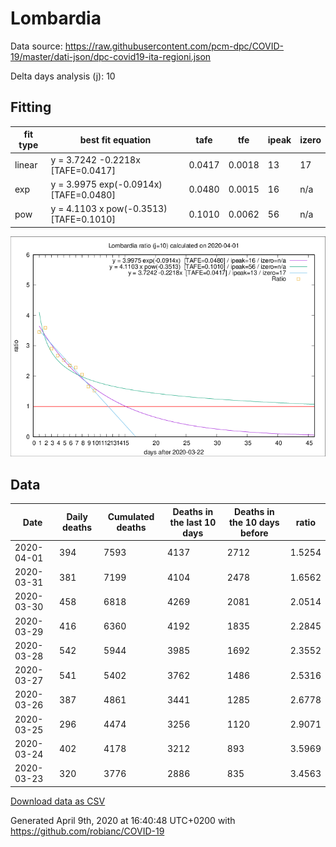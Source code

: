 # Lombardia

Data source: https://raw.githubusercontent.com/pcm-dpc/COVID-19/master/dati-json/dpc-covid19-ita-regioni.json

Delta days analysis (j): 10

## Fitting 
|fit type|best fit equation|tafe|tfe|ipeak|izero|
|-------|-----|--------|------|---|---|
|linear|y = 3.7242 -0.2218x  [TAFE=0.0417]|0.0417|0.0018|13|17|
|exp|y = 3.9975 exp(-0.0914x)  [TAFE=0.0480]|0.0480|0.0015|16|n/a|
|pow|y = 4.1103 x pow(-0.3513)  [TAFE=0.1010]|0.1010|0.0062|56|n/a|

![Plot](COVID-19_lombardia_j10_2020-04-01.png)

## Data
|Date|Daily deaths|Cumulated deaths|Deaths in the last 10 days|Deaths in the 10 days before|ratio|
|----|----------|-----------|-------|--------------------|-----|
|2020-04-01|394|7593|4137|2712|1.5254|
|2020-03-31|381|7199|4104|2478|1.6562|
|2020-03-30|458|6818|4269|2081|2.0514|
|2020-03-29|416|6360|4192|1835|2.2845|
|2020-03-28|542|5944|3985|1692|2.3552|
|2020-03-27|541|5402|3762|1486|2.5316|
|2020-03-26|387|4861|3441|1285|2.6778|
|2020-03-25|296|4474|3256|1120|2.9071|
|2020-03-24|402|4178|3212|893|3.5969|
|2020-03-23|320|3776|2886|835|3.4563|

[Download data as CSV](COVID-19_lombardia_j10_2020-04-01.csv)

Generated April 9th, 2020 at 16:40:48 UTC+0200 with https://github.com/robianc/COVID-19
